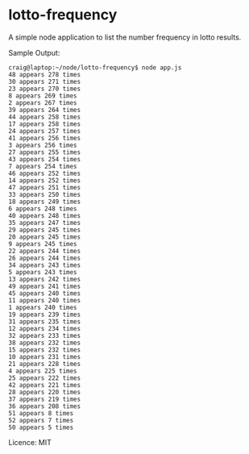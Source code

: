 # lotto-frequency

A simple node application to list the number frequency in lotto results.

Sample Output:

    craig@laptop:~/node/lotto-frequency$ node app.js
    48 appears 278 times
    30 appears 271 times
    23 appears 270 times
    8 appears 269 times
    2 appears 267 times
    39 appears 264 times
    44 appears 258 times
    17 appears 258 times
    24 appears 257 times
    41 appears 256 times
    3 appears 256 times
    27 appears 255 times
    43 appears 254 times
    7 appears 254 times
    46 appears 252 times
    14 appears 252 times
    47 appears 251 times
    33 appears 250 times
    18 appears 249 times
    6 appears 248 times
    40 appears 248 times
    35 appears 247 times
    29 appears 245 times
    20 appears 245 times
    9 appears 245 times
    22 appears 244 times
    26 appears 244 times
    34 appears 243 times
    5 appears 243 times
    13 appears 242 times
    49 appears 241 times
    45 appears 240 times
    11 appears 240 times
    1 appears 240 times
    19 appears 239 times
    31 appears 235 times
    12 appears 234 times
    32 appears 233 times
    38 appears 232 times
    15 appears 232 times
    10 appears 231 times
    21 appears 228 times
    4 appears 225 times
    25 appears 222 times
    42 appears 221 times
    28 appears 220 times
    37 appears 219 times
    36 appears 208 times
    51 appears 8 times
    52 appears 7 times
    50 appears 5 times

Licence: MIT
